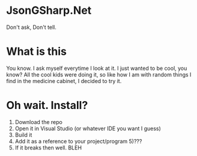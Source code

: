 # JsonGSharp.Net
Don't ask, Don't tell.


# What is this
You know. I ask myself everytime I look at it. 
I just wanted to be cool, you know?
All the cool kids were doing it, so like how I am with random things I find in the medicine cabinet, I decided to try it.

# Oh wait. Install?
1) Download the repo
2) Open it in Visual Studio (or whatever IDE you want I guess)
3) Build it
4) Add it as a reference to your project/program
5)???
6) If it breaks then well. BLEH
